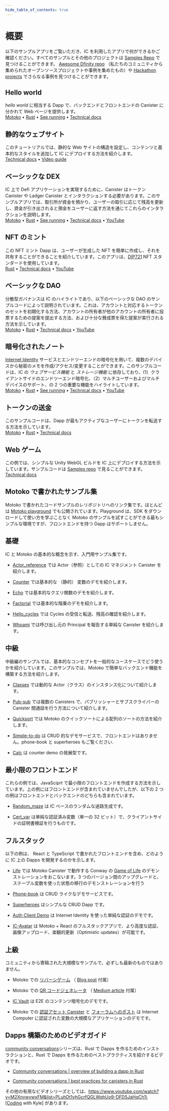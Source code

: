 ```yaml
---
hide_table_of_contents: true
---
```


# 概要

以下のサンプルアプリをご覧いただき、IC を利用したアプリで何ができるかご確認ください。すべてのサンプルとその他のプロジェクトは [Samples Repo](https://github.com/dfinity/examples) で見つけることができます。 [Awesome Dfinity repo](https://github.com/dfinity/awesome-dfinity) （私たちのコミュニティから集められたオープンソースプロジェクトや事例を集めたもの）や [Hackathon projects](hackathon-projects) でさらなる事例を見つけることができます。

## Hello world

_hello world_ に相当する Dapp で、バックエンドとフロントエンドの Canister に分かれて Web ページを提供します。  
[Motoko](https://github.com/dfinity/examples/tree/master/motoko/hello) • [Rust](https://github.com/dfinity/examples/tree/master/rust/hello) • [See running](https://6lqbm-ryaaa-aaaai-qibsa-cai.ic0.app/) • [Technical docs](hello)

## 静的なウェブサイト

このチュートリアルでは、静的な Web サイトの構造を設定し、コンテンツと基本的なスタイルを追加して IC にデプロイする方法を紹介します。  
[Technical docs](host-a-website) • [Video guide](https://www.youtube.com/watch?v=JAQ1dkFvfPI)

## ベーシックな DEX

IC 上で Defi アプリケーションを実現するために、Canister はトークン Canister や Ladger Canister とインタラクションする必要があります。このサンプルアプリでは、取引所が資金を預かり、ユーザーの取引に応じて残高を更新し、資金が引き出されると預金をユーザーに返す方法を通じてこれらのインタラクションを説明します。  
[Motoko](https://github.com/dfinity/examples/tree/master/motoko/defi) • [Rust](https://github.com/dfinity/examples/tree/master/rust/defi) • [See running](https://gzz56-daaaa-aaaal-qai2a-cai.ic0.app/) • [Technical docs](dex) • [YouTube](https://youtu.be/fLbaOmH24Gs)

## NFT のミント

この NFT ミント Dapp は、ユーザーが生成した NFT を簡単に作成し、それを共有することができることを紹介しています。このアプリは、[DIP721](https://github.com/Psychedelic/DIP721) NFT スタンダードを使用しています。  
[Rust](https://github.com/dfinity/examples/tree/master/rust/dip721-nft-container) • [Technical docs](nft) • [YouTube](https://youtu.be/1po3udDADp4)

## ベーシックな DAO

分散型ガバナンスは IC のハイライトであり、以下のベーシックな DAO のサンプルコードによって説明されています。これは、アカウントと対応するトークンのセットを初期化する方法、アカウントの所有者が他のアカウントの所有者に投票するための提案を提出する方法、および十分な賛成票を得た提案が実行される方法を示しています。  
[Motoko](https://github.com/dfinity/examples/tree/master/motoko/basic_dao) • [Rust](https://github.com/dfinity/examples/tree/master/rust/basic_dao) • [Technical docs](dao) • [YouTube](https://youtu.be/3IcYlieA-EE)

## 暗号化されたノート

[Internet Identity](https://smartcontracts.org/docs/ic-identity-guide/what-is-ic-identity.html) サービスとエンドツーエンドの暗号化を用いて、複数のデバイスから秘密のメモを作成/アクセス/変更することができます。このサンプルコードは、IC の _ウェブサービス機能_ と _ストレージ機能_ に依存しており、(1）クライアントサイドのエンドツーエンド暗号化、（2）マルチユーザーおよびマルチデバイスのサポート、の 2 つの重要な機能をハイライトしています。  
[Motoko](https://github.com/dfinity/examples/tree/master/motoko/encrypted-notes-dapp/src/encrypted_notes_motoko) • [Rust](https://github.com/dfinity/examples/tree/master/motoko/encrypted-notes-dapp/src/encrypted_notes_rust) • [See running](https://cvhrw-2yaaa-aaaaj-aaiqa-cai.ic0.app/) • [Technical docs](encrypted-notes) • [YouTube](https://youtu.be/DZQmtPSxvbs)

## トークンの送金

このサンプルコードは、Dapp が最もアクティブなユーザーにトークンを転送する方法を示しています。  
[Motoko](https://github.com/dfinity/examples/tree/master/motoko/ledger-transfer) • [Rust](https://github.com/dfinity/examples/tree/master/rust/tokens_transfer) • [Technical docs](token-transfer)

## Web ゲーム

この例では、シンプルな Unity WebGL ビルドを IC 上にデプロイする方法を示しています。サンプルコードは [Samples repo](https://github.com/dfinity/examples/tree/master/hosting) で見ることができます。
[Technical docs](host-a-webgame)

## Motoko で書かれたサンプル集

Motoko で書かれたコードサンプルのレリポジトリへのリンク集です。ほとんどは [Motoko playground](https://m7sm4-2iaaa-aaaab-qabra-cai.raw.ic0.app/) でも公開されています。Playground は、SDK をダウンロードして使い方を学ぶことなく Motoko のサンプルを試すことができる最もシンプルな環境ですが、フロントエンドを持つ Dapp はサポートしません。

## 基礎

IC と Motoko の基本的な概念を示す、入門用サンプル集です。

- [Actor_reference](https://github.com/dfinity/examples/tree/master/motoko/actor_reference) では Actor（参照）としての IC マネジメント Canister を紹介します。

- [Counter](https://github.com/dfinity/examples/tree/master/motoko/counter) では基本的な （静的） 変数のデモを紹介します。

- [Echo](https://github.com/dfinity/examples/tree/master/motoko/echo) では基本的なクエリ関数のデモを紹介します。

- [Factorial](https://github.com/dfinity/examples/tree/master/motoko/factorial) では基本的な階乗のデモを紹介します。

- [Hello_cycles](https://github.com/dfinity/examples/tree/master/motoko/hello_cycles) では Cycles の受信と転送、残高の確認を紹介します。

- [Whoami](https://github.com/dfinity/examples/tree/master/motoko/whoami) では呼び出し元の Principal を報告する単純な Canister を紹介します。

## 中級

中級編のサンプルでは、基本的なコンセプトを一般的なユースケースでどう使うかを紹介しています。このサンプルでは、Motoko で簡単なバックエンド機能を構築する方法を紹介します。

- [Classes](https://github.com/dfinity/examples/tree/master/motoko/classes) では動的な Actor（クラス）のインスタンス化について紹介します。

- [Pub-sub](https://github.com/dfinity/examples/tree/master/motoko/pub-sub) では複数の Canisters で、パブリッシャーとサブスクライバーの Canister 間通話を行う方法について紹介します。

- [Quicksort](https://github.com/dfinity/examples/tree/master/motoko/quicksort) では Motoko のクイックソートによる配列のソートの方法を紹介します。

- [Simple-to-do](https://github.com/dfinity/examples/tree/master/motoko/simple-to-do) は CRUD 的なデモサービスで、フロントエンドはありません。phone-book と superheroes もご覧ください.

- [Calc](https://github.com/dfinity/examples/tree/master/motoko/calc) は counter demo の発展型です。

## 最小限のフロントエンド

これらの例では、JavaSciprt で最小限のフロントエンドを作成する方法を示しています。上の例にはフロントエンドが含まれていませんでしたが、以下の 2 つの例はフロントエンドとバックエンドのどちらも含まれています。

- [Random_maze](https://github.com/dfinity/examples/tree/master/motoko/random_maze) は IC ベースのランダムな迷路生成です。

- [Cert_var](https://github.com/dfinity/examples/tree/master/motoko/cert-var) は単純な認証済み変数（単一の 32 ビット）で、クライアントサイドの証明書検証を行うものです。

## フルスタック

以下の例は、 React と TypeScript で書かれたフロントエンドを含め、どのように IC 上の Dapps を開発するのかを示します。

- [Life](https://github.com/dfinity/examples/tree/master/motoko/life) では Motoko Canister で動作する Conway の [Game of Life](https://en.wikipedia.org/wiki/Conway%27s_Game_of_Life) のデモンストレーションをおこないます。3 つのバージョン間のアップグレードと、ステーブル変数を使った状態の移行のデモンストレーションを行う

- [Phone-book](https://github.com/dfinity/examples/tree/master/motoko/phone-book) は CRUD ライクなデモサービスです。

- [Superheroes](https://github.com/dfinity/examples/tree/master/motoko/superheroes) はシンプルな CRUD Dapp です。

- [Auth Client Demo](https://github.com/krpeacock/auth-client-demo) は Internet Identity を使った単純な認証のデモです。

- [IC-Avatar](https://github.com/krpeacock/ic-avatar) は Motoko + React のフルスタックアプリで、より高度な認証、画像アップロード、楽観的更新（Optimistic updates）が可能です。

## 上級

コミュニティから寄稿された大規模なサンプルで、必ずしも最新のものではありません。

- Motoko での [リバーシゲーム](https://github.com/ninegua/reversi) （ [Blog post](https://ninegua.github.io/reversi) 付属）

- Motoko での [QR コードジェネレータ](https://github.com/enzoh/motoko-qr) （ [Medium article](https://medium.com/@ehaussecker/my-first-microservice-on-dfinity-3ac5c142865b) 付属）

- [IC Vault](https://github.com/timohanke/icvault) は E2E のコンテンツ暗号化のデモです。

- Motoko での [認証アセット Canister](https://github.com/nomeata/motoko-certified-http) と [フォーラムへのポスト](https://forum.dfinity.org/t/certified-assets-from-motoko-poc-tutorial/7263) は Internet Computer に認証された変数の大規模なアプリケーションのデモです。

## Dapps 構築のためのビデオガイド

[community conversations](https://www.youtube.com/playlist?list=PLuhDt1vhGcrez-f3I0_hvbwGZHZzkZ7Ng)シリーズは、Rust で Dapps を作るためのインストラクションと、Rust で Dapps を作るためのベストプラクティスを紹介するビデオです。

- [Community conversations | overview of building a dapp in Rust](https://www.youtube.com/watch?v=6wyIhzsFbKw)

- [Community conversations | best practices for canisters in Rust](https://www.youtube.com/watch?v=36L33S_DYHY&ab_channel=DFINITY)

その他の有用なビデオシリーズとしては、https://www.youtube.com/watch?v=M2XnywvwxFM&list=PLuhDt1vhGcrfQGLWqhUo9-DFD5JaHqCh1\[Coding with Kyle\] があります。

<!--
# Overview

Take a look at some sample dapps below and see the possibilities of building on the IC. All samples and further projects can be found in the [Samples repo](https://github.com/dfinity/examples). Additional resources can be found in the [Awesome Dfinity repo](https://github.com/dfinity/awesome-dfinity) (a curated set of open-source projects and examples from our community) or [Hackathon projects](hackathon-projects)!

## Hello world

The dapp equivalent of *hello world*, with a separate backend and frontend canister serving a web page.
[Motoko](https://github.com/dfinity/examples/tree/master/motoko/hello) • [Rust](https://github.com/dfinity/examples/tree/master/rust/hello) • [See running](https://6lqbm-ryaaa-aaaai-qibsa-cai.ic0.app/) • [Technical docs](hello)

## Static website

This tutorial shows how to quickly set up a static website structure, add content and basic styling, and deploy to the IC.
[Technical docs](host-a-website) • [Video guide](https://www.youtube.com/watch?v=JAQ1dkFvfPI)

## Basic DEX

To enable DEFI applications on the IC, canisters need to interact with token canisters and the ledger canister. This example dapp illustrates these interactions by showing how to enable an Exchange to take custody of funds, update an internal balance book as users trade, and give custody back to the user as funds are withdrawn.
[Motoko](https://github.com/dfinity/examples/tree/master/motoko/defi) • [Rust](https://github.com/dfinity/examples/tree/master/rust/defi) • [See running](https://gzz56-daaaa-aaaal-qai2a-cai.ic0.app/) • [Technical docs](dex) • [YouTube](https://youtu.be/fLbaOmH24Gs)

## NFT minting

This NFT minting dapp showcases how easy it can be to create a user generated NFT and share it. This dapp uses the [DIP721](https://github.com/Psychedelic/DIP721) NFT standard.
[Rust](https://github.com/dfinity/examples/tree/master/rust/dip721-nft-container) • [Technical docs](nft) • [YouTube](https://youtu.be/1po3udDADp4)

## Basic DAO

Decentralised governance is higlight of the IC and is illustrated by the basic DAO sample code. It illustrates how to initialize a set of accounts and corresponding tokens, how account owners can sumit proposals for other account owners to vote on, and how a proposal is executed given enough favorable votes.
[Motoko](https://github.com/dfinity/examples/tree/master/motoko/basic_dao) • [Rust](https://github.com/dfinity/examples/tree/master/rust/basic_dao) • [Technical docs](dao) • [YouTube](https://youtu.be/3IcYlieA-EE)

## Encrypted note-taking

Create/access/modify confidential notes from multiple devices using [Internet Identity](https://smartcontracts.org/docs/ic-identity-guide/what-is-ic-identity.html) service and end-to-end encryption. The sample code relies upon the *web-serving* and *storage capabilities* of the IC, and highlights two key functionalities: (1) client-side, end-to-end encryption and (2) multi-user and multi-device support.
[Motoko](https://github.com/dfinity/examples/tree/master/motoko/encrypted-notes-dapp/src/encrypted_notes_motoko) • [Rust](https://github.com/dfinity/examples/tree/master/motoko/encrypted-notes-dapp/src/encrypted_notes_rust) • [See running](https://cvhrw-2yaaa-aaaaj-aaiqa-cai.ic0.app/) • [Technical docs](encrypted-notes) • [YouTube](https://youtu.be/DZQmtPSxvbs)

## ICP transfer

This sample code demonstrates how a dapp can transfer ICP to its most active users.
[Motoko](https://github.com/dfinity/examples/tree/master/motoko/ledger-transfer) • [Rust](https://github.com/dfinity/examples/tree/master/rust/tokens_transfer) • [Technical docs](token-transfer)

## Web Game

The example shows how to deploy a web game on the IC, sample code can be found at [Samples repo](https://github.com/dfinity/examples/tree/master/hosting).   
[Technical docs](host-a-webgame)

## Explore further Samples in Motoko

This is a collection of repo-links to additional code samples written in Motoko. Most are also available in the [Motoko playground](https://m7sm4-2iaaa-aaaab-qabra-cai.raw.ic0.app/). The playground provides the simplest environment for trying out pure Motoko samples without having to download and learn to use the SDK, but does not support dapps with frontends.

### Basic

This is collection of basic getting-started Motoko samples, which demonstrate basic concepts of the IC and the Motoko language.

-   [Actor\_reference](https://github.com/dfinity/examples/tree/master/motoko/actor_reference) shows the IC management canister as an actor (reference).

-   [Counter](https://github.com/dfinity/examples/tree/master/motoko/counter) shows a basic (stable) variable demo.

-   [Echo](https://github.com/dfinity/examples/tree/master/motoko/echo) gives a basic query function demo.

-   [Factorial](https://github.com/dfinity/examples/tree/master/motoko/factorial) shows a basic factorial demo.

-   [Hello\_cycles](https://github.com/dfinity/examples/tree/master/motoko/hello_cycles) illustrates how to receive and transfer cycles and check a balance.

-   [Whoami](https://github.com/dfinity/examples/tree/master/motoko/whoami) is a simple canister that reports the Principal of its caller.

### Intermediate

The intermediate samples demonstrate how to use some of the basic concepts in common use cases. The samples show how to build simple backend functionalities in Motoko.

-   [Classes](https://github.com/dfinity/examples/tree/master/motoko/classes) shows a dynamic actor (class) instantiation.

-   [Pub-sub](https://github.com/dfinity/examples/tree/master/motoko/pub-sub) shows multiple canisters, with publisher-subscriber inter-canister calls.

-   [Quicksort](https://github.com/dfinity/examples/tree/master/motoko/quicksort) shows how to sort an array, via Quick Sort, in Motoko.

-   [Simple-to-do](https://github.com/dfinity/examples/tree/master/motoko/simple-to-do) is a CRUD-like demo service, sans a front end; see also: phone-book and superheroes.

-   [Calc](https://github.com/dfinity/examples/tree/master/motoko/calc) is a more advanced version of counter demo.

### Minimal frontend

These two samples show how to create simple frontends in JavaScript. Where the previous samples did not provide a frontend, these two samples provide both a frontend and a backend.

-   [Random\_maze](https://github.com/dfinity/examples/tree/master/motoko/random_maze) is a random maze generation, with IC-based randomness.

-   [Cert\_var](https://github.com/dfinity/examples/tree/master/motoko/cert-var) shows a simple certified variable (a single 32-bit number), with client-side certificate validation.

### Full stack

These samples demonstrate how to build dapps on the IC, with frontends based on React and TypeScript.

-   [Life](https://github.com/dfinity/examples/tree/master/motoko/life) demonstrates Conway’s [Game of Life](https://en.wikipedia.org/wiki/Conway%27s_Game_of_Life), running in a Motoko Canister. Demonstrates upgrades among three versions and state migration using stable variables.

-   [Phone-book](https://github.com/dfinity/examples/tree/master/motoko/phone-book) is a CRUD-like demo service.

-   [Superheroes](https://github.com/dfinity/examples/tree/master/motoko/superheroes) is a simple CRUD dapp.

-   [Auth Client Demo](https://github.com/krpeacock/auth-client-demo) is a simple authentication with Internet Identity.

-   [IC-Avatar](https://github.com/krpeacock/ic-avatar) is a full-stack Motoko + React with more advanced authentication, image uploads, and optimistic updates.

### Advanced

Large samples contributed by the community and not necessarily up-to-date:

-   [Reversi](https://github.com/ninegua/reversi) with accompanying [blog post](https://ninegua.github.io/reversi).

-   [QR code generator](https://github.com/enzoh/motoko-qr) with accompanying [Medium article](https://medium.com/@ehaussecker/my-first-microservice-on-dfinity-3ac5c142865b).

-   [IC Vault](https://github.com/timohanke/icvault) demonstrates end-to-end content encryption.

-   [Certified asset canister](https://github.com/nomeata/motoko-certified-http) and [forum post](https://forum.dfinity.org/t/certified-assets-from-motoko-poc-tutorial/7263) demonstrates a larger application of Internet Computer certified variables.

## Video Guides for Building Dapps

These videos from the [community conversations](https://www.youtube.com/playlist?list=PLuhDt1vhGcrez-f3I0_hvbwGZHZzkZ7Ng) series cover an introduction to building dapps in Rust, and best practices for building dapps in Rust.

-   [Community conversations | overview of building a dapp in Rust](https://www.youtube.com/watch?v=6wyIhzsFbKw)

-   [Community conversations | best practices for canisters in Rust](https://www.youtube.com/watch?v=36L33S_DYHY&ab_channel=DFINITY)

Additional useful video series can be found at [Coding with Kyle](https://www.youtube.com/watch?v=M2XnywvwxFM&list=PLuhDt1vhGcrfQGLWqhUo9-DFD5JaHqCh1).

-->
